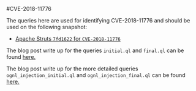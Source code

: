 #CVE-2018-11776

The queries here are used for identifying CVE-2018-11776 and should be used on the following snapshot:

* [Apache Struts `7fd1622` for `CVE-2018-11776`](https://downloads.lgtm.com/snapshots/java/apache/struts/apache-struts-7fd1622-CVE-2018-11776.zip)

The blog post write up for the queries `initial.ql` and `final.ql` can be found [here.](https://lgtm.com/blog/apache_struts_CVE-2018-11776)

The blog post write up for the more detailed queries `ognl_injection_initial.ql` and `ognl_injection_final.ql` can be found [here.](https://lgtm.com/blog/apache_struts_CVE-2018-11776-part2)
